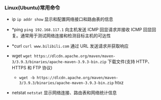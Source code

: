 ### Linux(Ubuntu)常用命令

* ip `ip addr show` 显示和配置网络接口和路由表的信息

* *ping `ping 192.168.117.1` 向主机发送 ICMP 回显请求并接收 ICMP 回显回复。通常用于测试网络连接和检测目标主机的可达性
  
* *curl `curl www.bilibili.com` 通过 URL 发送请求并获取响应

* wget `wget https://dlcdn.apache.org/maven/maven-3/3.9.3/binaries/apache-maven-3.9.3-bin.zip`
  下载文件(支持 HTTP、HTTPS 和 FTP 协议)
  * `wget -b https://dlcdn.apache.org/maven/maven-3/3.9.3/binaries/apache-maven-3.9.3-bin.zip`
  htxz

* netstat `netstat` 显示网络连接、路由表和网络统计信息

